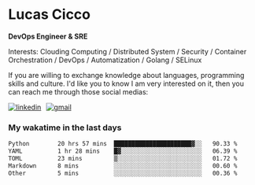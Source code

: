 # Lucas Cicco

**DevOps Engineer & SRE**

Interests: Clouding Computing / Distributed System / Security / Container Orchestration / DevOps / Automatization / Golang / SELinux

If you are willing to exchange knowledge about languages, programming skills and culture. I'd like you to know I am very interested on it, then you can reach me through those social medias:

<div style="display: flex; align-items: center; gap: 10px;">
  <a href="https://www.linkedin.com/in/lucas-vitor-de-cicco" target="_blank">
    <img
      src="https://img.shields.io/badge/-LinkedIn-%230077B5?style=for-the-badge&logo=linkedin&logoColor=white"
      alt="linkedin"
      target="_blank" 
    />
  </a>
  <a href="mailto:lucasvitorx1@gmail.com">
      <img
        src="https://img.shields.io/badge/-Gmail-%23333?style=for-the-badge&logo=gmail&logoColor=white"
        alt="gmail"
        target="_blank"
      />
  </a>
</div>

### My wakatime in the last days

<!--START_SECTION:waka-->

```txt
Python        20 hrs 57 mins  ██████████████████████▓░░   90.33 %
YAML          1 hr 28 mins    █▓░░░░░░░░░░░░░░░░░░░░░░░   06.39 %
TOML          23 mins         ▒░░░░░░░░░░░░░░░░░░░░░░░░   01.72 %
Markdown      8 mins          ░░░░░░░░░░░░░░░░░░░░░░░░░   00.60 %
Other         5 mins          ░░░░░░░░░░░░░░░░░░░░░░░░░   00.36 %
```

<!--END_SECTION:waka-->
